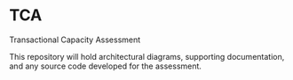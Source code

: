 # TCA
Transactional Capacity Assessment

This repository will hold architectural diagrams, supporting documentation, and any source code developed for the assessment.
